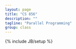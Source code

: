 ```yaml
---
layout: page
title: "CS 856"
description: ""
tagline: "Parallel Programming"
group: class
---
```

{% include JB/setup %}

